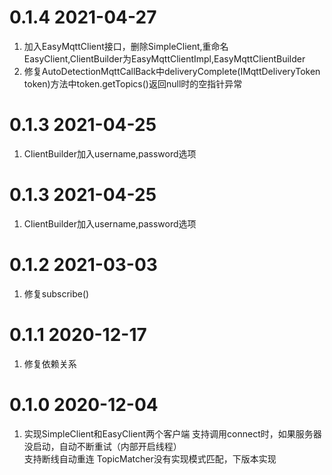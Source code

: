 # 0.1.4 2021-04-27
1. 加入EasyMqttClient接口，删除SimpleClient,重命名EasyClient,ClientBuilder为EasyMqttClientImpl,EasyMqttClientBuilder
2. 修复AutoDetectionMqttCallBack中deliveryComplete(IMqttDeliveryToken token)方法中token.getTopics()返回null时的空指针异常

# 0.1.3 2021-04-25
1. ClientBuilder加入username,password选项

# 0.1.3 2021-04-25
1. ClientBuilder加入username,password选项

# 0.1.2 2021-03-03
1. 修复subscribe()

# 0.1.1 2020-12-17
1. 修复依赖关系

# 0.1.0 2020-12-04
1. 实现SimpleClient和EasyClient两个客户端
                    支持调用connect时，如果服务器没启动，自动不断重试（内部开启线程）             
                    支持断线自动重连
       TopicMatcher没有实现模式匹配，下版本实现
    